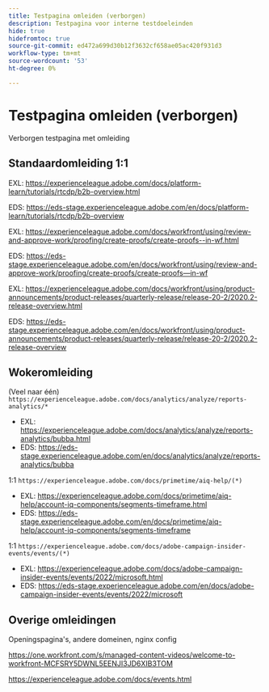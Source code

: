 ```yaml
---
title: Testpagina omleiden (verborgen)
description: Testpagina voor interne testdoeleinden
hide: true
hidefromtoc: true
source-git-commit: ed472a699d30b12f3632cf658ae05ac420f931d3
workflow-type: tm+mt
source-wordcount: '53'
ht-degree: 0%

---
```


# Testpagina omleiden (verborgen)

Verborgen testpagina met omleiding

## Standaardomleiding 1:1

EXL: <https://experienceleague.adobe.com/docs/platform-learn/tutorials/rtcdp/b2b-overview.html>

EDS: <https://eds-stage.experienceleague.adobe.com/en/docs/platform-learn/tutorials/rtcdp/b2b-overview>

EXL: <https://experienceleague.adobe.com/docs/workfront/using/review-and-approve-work/proofing/create-proofs/create-proofs--in-wf.html>

EDS: https://eds-stage.experienceleague.adobe.com/en/docs/workfront/using/review-and-approve-work/proofing/create-proofs/create-proofs—in-wf

EXL: <https://experienceleague.adobe.com/docs/workfront/using/product-announcements/product-releases/quarterly-release/release-20-2/2020.2-release-overview.html>

EDS: <https://eds-stage.experienceleague.adobe.com/en/docs/workfront/using/product-announcements/product-releases/quarterly-release/release-20-2/2020.2-release-overview>

## Wokeromleiding

(Veel naar één) `https://experienceleague.adobe.com/docs/analytics/analyze/reports-analytics/*`

* EXL: <https://experienceleague.adobe.com/docs/analytics/analyze/reports-analytics/bubba.html>
* EDS: <https://eds-stage.experienceleague.adobe.com/en/docs/analytics/analyze/reports-analytics/bubba>

1:1 `https://experienceleague.adobe.com/docs/primetime/aiq-help/(*)`

* EXL: <https://experienceleague.adobe.com/docs/primetime/aiq-help/account-iq-components/segments-timeframe.html>
* EDS: <https://eds-stage.experienceleague.adobe.com/en/docs/primetime/aiq-help/account-iq-components/segments-timeframe>

1:1 `https://experienceleague.adobe.com/docs/adobe-campaign-insider-events/events/(*)`

* EXL: <https://experienceleague.adobe.com/docs/adobe-campaign-insider-events/events/2022/microsoft.html>
* EDS: <https://eds-stage.experienceleague.adobe.com/en/docs/adobe-campaign-insider-events/events/2022/microsoft>

## Overige omleidingen

Openingspagina&#39;s, andere domeinen, nginx config

<https://one.workfront.com/s/managed-content-videos/welcome-to-workfront-MCFSRY5DWNL5EENJI3JD6XIB3TOM>

<https://experienceleague.adobe.com/docs/events.html>
